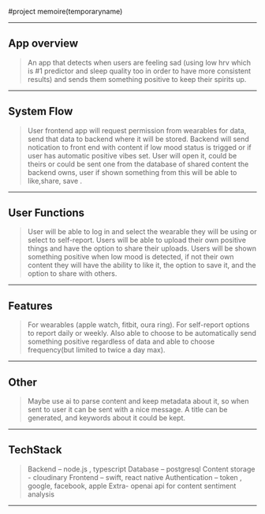#project memoire(temporaryname)

---
## App overview
> An app that detects when users are feeling sad (using low hrv which is #1 predictor and sleep quality too in order to have more consistent results) and sends them something positive to keep their spirits up. 
---
## System Flow
> User frontend app will request permission from wearables for data, send that data to backend where it will be stored. Backend will send notication to front end with content if low mood status is trigged or if user has automatic positive vibes set. User will open it, could be theirs or could be sent one from the database of shared content the backend owns, user if shown something from this will be able to like,share, save . 
---
## User Functions
> User will be able to log in and select the wearable they will be using or select to self-report.
> Users will be able to upload their own positive things  and have the option to share their uploads.
> Users will be shown something positive when low mood is detected, if not their own content they will have the ability to like it, the option to save it, and the option to share with others.
---
## Features
> For wearables (apple watch, fitbit, oura ring).
> For self-report options to report daily or weekly.
> Also able to choose to be automatically send something positive regardless of data and able to choose frequency(but limited to twice a day max).
---
## Other
> Maybe use ai to parse content and keep metadata about it, so when sent to user it can be sent with a nice message. A title can be generated, and keywords about it could be kept.
---

## TechStack
> Backend – node.js , typescript
> Database – postgresql
> Content storage - cloudinary
> Frontend – swift, react native
> Authentication – token , google, facebook, apple
> Extra- openai api for content sentiment analysis

---

